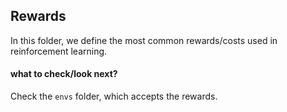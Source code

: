 ## Rewards

In this folder, we define the most common rewards/costs used in reinforcement learning.


#### what to check/look next?

Check the `envs` folder, which accepts the rewards.
